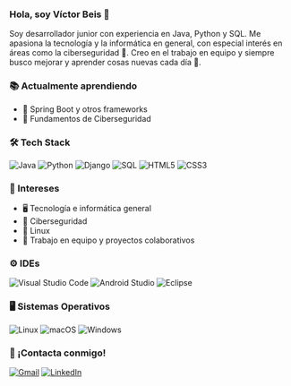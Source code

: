### Hola, soy Víctor Beis 👋
Soy desarrollador junior con experiencia en Java, Python y SQL. Me apasiona la tecnología y la informática en general, con especial interés en áreas como la ciberseguridad 🔐.
Creo en el trabajo en equipo y siempre busco mejorar y aprender cosas nuevas cada día 🚀.

### 📚 Actualmente aprendiendo

- 🚀 Spring Boot y otros frameworks
- 🔐 Fundamentos de Ciberseguridad  

### 🛠️ Tech Stack

![Java](https://img.shields.io/badge/Java-ED8B00?style=for-the-badge&logo=openjdk&logoColor=white)
![Python](https://img.shields.io/badge/Python-3776AB?style=for-the-badge&logo=python&logoColor=white)
![Django](https://img.shields.io/badge/django-%23092E20.svg?style=for-the-badge&logo=django&logoColor=white)
![SQL](https://img.shields.io/badge/SQL-003B57?style=for-the-badge&logo=postgresql&logoColor=white)
![HTML5](https://img.shields.io/badge/html5-%23E34F26.svg?style=for-the-badge&logo=html5&logoColor=white)
![CSS3](https://img.shields.io/badge/css3-%231572B6.svg?style=for-the-badge&logo=css3&logoColor=white)

### 🌱 Intereses

- 🖥️ Tecnología e informática general  
- 🔐 Ciberseguridad  
- 🐧 Linux
- 🤝 Trabajo en equipo y proyectos colaborativos  

### ⚙️ IDEs 
![Visual Studio Code](https://img.shields.io/badge/Visual%20Studio%20Code-0078d7.svg?style=for-the-badge&logo=visual-studio-code&logoColor=white)
![Android Studio](https://img.shields.io/badge/android%20studio-346ac1?style=for-the-badge&logo=android%20studio&logoColor=white)
![Eclipse](https://img.shields.io/badge/Eclipse-FE7A16.svg?style=for-the-badge&logo=Eclipse&logoColor=white)

### 🖥️ Sistemas Operativos 
![Linux](https://img.shields.io/badge/Linux-FCC624?style=for-the-badge&logo=linux&logoColor=black)
![macOS](https://img.shields.io/badge/mac%20os-000000?style=for-the-badge&logo=macos&logoColor=F0F0F0)
![Windows](https://img.shields.io/badge/Windows-0078D6?style=for-the-badge&logo=windows&logoColor=white)

### 📩 ¡Contacta conmigo! 
[![Gmail](https://img.shields.io/badge/Gmail-D14836?style=for-the-badge&logo=gmail&logoColor=white)](mailto:victorbeis00@gmail.com)
[![LinkedIn](https://img.shields.io/badge/linkedin-%230077B5.svg?style=for-the-badge&logo=linkedin&logoColor=white)](https://linkedin.com/in/victorbeis)
